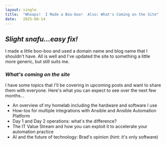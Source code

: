 ```yaml
---
layout: single
title:  "Whoops!  I Made a Boo-boo!  Also: What's Coming on the Site"
date:   2025-08-14
---
```

## *Slight snafu...easy fix!*

I made a little boo-boo and used a domain name and blog name that I shouldn't have.  All is well and I've updated the site to something a little more generic, but still suits me.
<!-- endexcerpt -->

### *What's coming on the site*

I have some topics that I'll be covering in upcoming posts and want to share them with everyone.  Here's what you can expect to see over the next few months...

* An overview of my homelab including the hardware and software I use
* How-tos for multiple integrations with Ansible and Ansible Automation Platform
* Day 1 and Day 2 operations: what's the difference?
* The IT Value Stream and how you can exploit it to accelerate your automation practice
* AI and the future of technology: Brad's opinion (hint: it's only software)
